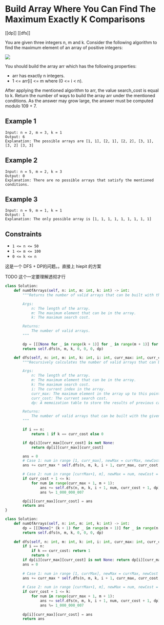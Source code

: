 # Build Array Where You Can Find The Maximum Exactly K Comparisons

[[dp]] [[dfs]]

You are given three integers n, m and k. Consider the following algorithm to find the maximum element of an array of positive integers:

![](https://assets.leetcode.com/uploads/2020/04/02/e.png)

You should build the array arr which has the following properties:

- arr has exactly n integers.
- 1 <= arr[i] <= m where (0 <= i < n).

After applying the mentioned algorithm to arr, the value search_cost is equal to k.
Return the number of ways to build the array arr under the mentioned conditions. As the answer may grow large, the answer must be computed modulo 109 + 7.

## Example 1

```text
Input: n = 2, m = 3, k = 1
Output: 6
Explanation: The possible arrays are [1, 1], [2, 1], [2, 2], [3, 1], [3, 2] [3, 3]
```

## Example 2

```text
Input: n = 5, m = 2, k = 3
Output: 0
Explanation: There are no possible arrays that satisfy the mentioned conditions.
```

## Example 3

```text
Input: n = 9, m = 1, k = 1
Output: 1
Explanation: The only possible array is [1, 1, 1, 1, 1, 1, 1, 1, 1]
```

## Constraints

- `1 <= n <= 50`
- `1 <= m <= 100`
- `0 <= k <= n`

这是一个 DFS + DP的问题。。直接上 hiepit 的方案

TODO
这个一定要理解透彻才行

```python
class Solution:
    def numOfArrays(self, n: int, m: int, k: int) -> int:
        """Returns the number of valid arrays that can be built with the given constraints.

        Args:
            n: The length of the array.
            m: The maximum element that can be in the array.
            k: The maximum search cost.

        Returns:
            The number of valid arrays.
        """

        dp = [[[None for _ in range(k + 1)] for _ in range(m + 1)] for _ in range(n + 1)]
        return self.dfs(n, m, k, 0, 0, 0, dp)

    def dfs(self, n: int, m: int, k: int, i: int, curr_max: int, curr_cost: int, dp: list[list[list[int]]]) -> int:
        """Recursively calculates the number of valid arrays that can be built with the given constraints.

        Args:
            n: The length of the array.
            m: The maximum element that can be in the array.
            k: The maximum search cost.
            i: The current index in the array.
            curr_max: The maximum element in the array up to this point.
            curr_cost: The current search cost.
            dp: A memoization table to store the results of previous calculations.

        Returns:
            The number of valid arrays that can be built with the given constraints.
        """

        if i == n:
            return 1 if k == curr_cost else 0

        if dp[i][curr_max][curr_cost] is not None:
            return dp[i][curr_max][curr_cost]

        ans = 0
        # Case 1: num in range [1, curr_max], newMax = currMax, newCost = currCost
        ans += curr_max * self.dfs(n, m, k, i + 1, curr_max, curr_cost, dp) % 1_000_000_007

        # Case 2: num in range [currMax+1, m], newMax = num, newCost = currCost + 1
        if curr_cost + 1 <= k:
            for num in range(curr_max + 1, m + 1):
                ans += self.dfs(n, m, k, i + 1, num, curr_cost + 1, dp)
                ans %= 1_000_000_007

        dp[i][curr_max][curr_cost] = ans
        return ans
}
```

```python
class Solution:  
    def numOfArrays(self, n: int, m: int, k: int) -> int:  
        dp = [[[None]* (k + 1) for _ in range(m + 1)] for _ in range(n + 1)]  
        return self.dfs(n, m, k, 0, 0, 0, dp)  
      
    def dfs(self, n: int, m: int, k: int, i: int, curr_max: int, curr_cost: int, dp: list) -> int:  
        if i == n:  
            if k == curr_cost: return 1  
            return 0  
        if dp[i][curr_max][curr_cost] is not None: return dp[i][curr_max][curr_cost]  
        ans = 0  
          
        # Case 1: num in range [1, currMax], newMax = currMax, newCost = currCost  
        ans += curr_max * self.dfs(n, m, k, i + 1, curr_max, curr_cost, dp) % 1_000_000_007  
  
        # Case 2: num in range [currMax+1, m], newMax = num, newCost = currCost + 1  
        if curr_cost + 1 <= k:  
            for num in range(curr_max + 1, m + 1):  
                ans += self.dfs(n, m, k, i + 1, num, curr_cost + 1, dp)  
                ans %= 1_000_000_007  
          
        dp[i][curr_max][curr_cost] = ans
        return ans
```